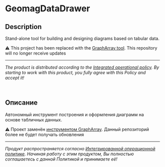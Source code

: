 # GeomagDataDrawer

## Description

Stand-alone tool for building and designing diagrams based on tabular data.

:warning: This project has been replaced with the [GraphArray tool](https://adslbarxatov.github.io/GraphArray). This repository will no longer receive updates

---

*The product is distributed according to the [Integrated operational policy](https://adslbarxatov.github.io/IOP).
By starting to work with this product, you fully agree with this Policy and accept it!*

&nbsp;



## Описание

Автономный инструмент построения и оформления диаграмм на основе табличных данных.

:warning: Проект заменён [инструментом GraphArray](https://adslbarxatov.github.io/GraphArray/ru). Данный репозиторий более не будет получать обновления

---

*Продукт распространяется согласно [Интегрированной операционной политике](https://adslbarxatov.github.io/IOP/ru).
Начиная работу с этим продуктом, Вы полностью соглашаетесь с данной Политикой и принимаете её!*
